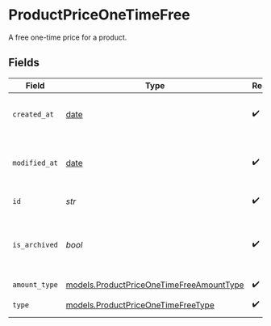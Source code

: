 # ProductPriceOneTimeFree

A free one-time price for a product.


## Fields

| Field                                                                                      | Type                                                                                       | Required                                                                                   | Description                                                                                |
| ------------------------------------------------------------------------------------------ | ------------------------------------------------------------------------------------------ | ------------------------------------------------------------------------------------------ | ------------------------------------------------------------------------------------------ |
| `created_at`                                                                               | [date](https://docs.python.org/3/library/datetime.html#date-objects)                       | :heavy_check_mark:                                                                         | Creation timestamp of the object.                                                          |
| `modified_at`                                                                              | [date](https://docs.python.org/3/library/datetime.html#date-objects)                       | :heavy_check_mark:                                                                         | Last modification timestamp of the object.                                                 |
| `id`                                                                                       | *str*                                                                                      | :heavy_check_mark:                                                                         | The ID of the price.                                                                       |
| `is_archived`                                                                              | *bool*                                                                                     | :heavy_check_mark:                                                                         | Whether the price is archived and no longer available.                                     |
| `amount_type`                                                                              | [models.ProductPriceOneTimeFreeAmountType](../models/productpriceonetimefreeamounttype.md) | :heavy_check_mark:                                                                         | N/A                                                                                        |
| `type`                                                                                     | [models.ProductPriceOneTimeFreeType](../models/productpriceonetimefreetype.md)             | :heavy_check_mark:                                                                         | The type of the price.                                                                     |